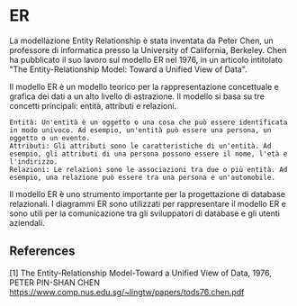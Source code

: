 # ER

La modellazione Entity Relationship è stata inventata da Peter Chen, un professore di informatica presso la University of California, Berkeley. Chen ha pubblicato il suo lavoro sul modello ER nel 1976, in un articolo intitolato "The Entity-Relationship Model: Toward a Unified View of Data".

Il modello ER è un modello teorico per la rappresentazione concettuale e grafica dei dati a un alto livello di astrazione. Il modello si basa su tre concetti principali: entità, attributi e relazioni.

    Entità: Un'entità è un oggetto o una cosa che può essere identificata in modo univoco. Ad esempio, un'entità può essere una persona, un oggetto o un evento.
    Attributi: Gli attributi sono le caratteristiche di un'entità. Ad esempio, gli attributi di una persona possono essere il nome, l'età e l'indirizzo.
    Relazioni: Le relazioni sono le associazioni tra due o più entità. Ad esempio, una relazione può essere tra una persona e un'automobile.

Il modello ER è uno strumento importante per la progettazione di database relazionali. I diagrammi ER sono utilizzati per rappresentare il modello ER e sono utili per la comunicazione tra gli sviluppatori di database e gli utenti aziendali.

## References

[1] The Entity-Relationship Model-Toward a Unified View of Data, 1976, PETER PIN-SHAN CHEN
    https://www.comp.nus.edu.sg/~lingtw/papers/tods76.chen.pdf
